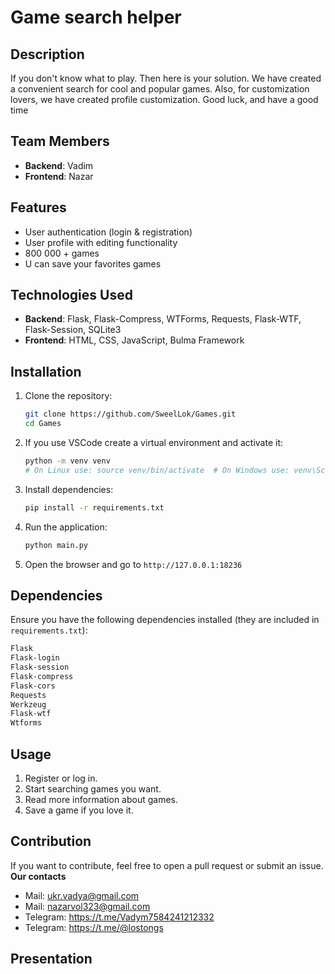 # Game search helper

## Description
If you don't know what to play. Then here is your solution. We have created a convenient search for cool and popular games. Also, for customization lovers, we have created profile customization. Good luck, and have a good time

## Team Members
- **Backend**: Vadim
- **Frontend**: Nazar

## Features
- User authentication (login & registration)
- User profile with editing functionality
- 800 000 + games
- U can save your favorites games

## Technologies Used
- **Backend**: Flask, Flask-Compress, WTForms, Requests, Flask-WTF, Flask-Session, SQLite3
- **Frontend**: HTML, CSS, JavaScript, Bulma Framework

## Installation
1. Clone the repository:
   ```bash
   git clone https://github.com/SweelLok/Games.git
   cd Games
   ```
2. If you use VSCode create a virtual environment and activate it:
   ```bash
   python -m venv venv
   # On Linux use: source venv/bin/activate  # On Windows use: venv\Scripts\activate
   ```
3. Install dependencies:
   ```bash
   pip install -r requirements.txt
   ```
4. Run the application:
   ```bash
   python main.py
   ```
5. Open the browser and go to `http://127.0.0.1:18236`

## Dependencies
Ensure you have the following dependencies installed (they are included in `requirements.txt`):
```txt
Flask
Flask-login
Flask-session
Flask-compress
Flask-cors
Requests
Werkzeug
Flask-wtf
Wtforms
```

## Usage
1. Register or log in.
2. Start searching games you want.
3. Read more information about games.
4. Save a game if you love it.

## Contribution
If you want to contribute, feel free to open a pull request or submit an issue.
**Our contacts**
- Mail: ukr.vadya@gmail.com
- Mail: nazarvol323@gmail.com
- Telegram: https://t.me/Vadym7584241212332
- Telegram: https://t.me/@lostongs

## Presentation 
